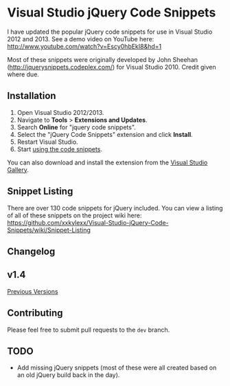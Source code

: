# Visual Studio jQuery Code Snippets

I have updated the popular jQuery code snippets for use in Visual Studio 2012 and 2013. See a demo video on YouTube here: http://www.youtube.com/watch?v=Escy0hbEkI8&hd=1

Most of these snippets were originally developed by John Sheehan (http://jquerysnippets.codeplex.com/) for Visual Studio 2010. Credit given where due.

## Installation

1. Open Visual Studio 2012/2013.
2. Navigate to **Tools** > **Extensions and Updates**.
3. Search **Online** for "jquery code snippets".
4. Select the "jQuery Code Snippets" extension and click **Install**.
5. Restart Visual Studio.
6. Start [using the code snippets](https://github.com/xxkylexx/Visual-Studio-jQuery-Code-Snippets/wiki/Using-Code-Snippets).

You can also download and install the extension from the [Visual Studio Gallery](http://visualstudiogallery.msdn.microsoft.com/577b9c03-71fb-417b-bcbb-94b6d3d326b8).

## Snippet Listing

There are over 130 code snippets for jQuery included. You can view a listing of all of these snippets on the project wiki here: https://github.com/xxkylexx/Visual-Studio-jQuery-Code-Snippets/wiki/Snippet-Listing

## Changelog

**v1.4**
- 

[Previous Versions](https://github.com/xxkylexx/Visual-Studio-jQuery-Code-Snippets/wiki/Release-Notes)

## Contributing

Please feel free to submit pull requests to the `dev` branch.

## TODO

- Add missing jQuery snippets (most of these were all created based on an old jQuery build back in the day).